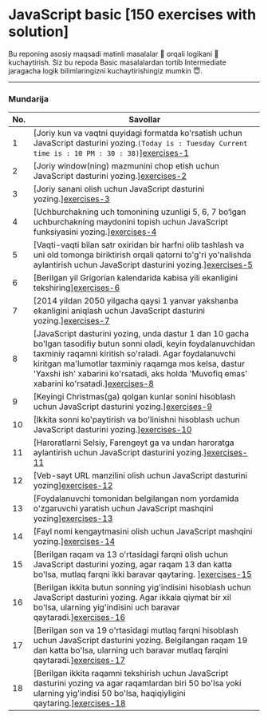 # JavaScript basic [150 exercises with solution]

Bu reponing asosiy maqsadi matinli masalalar 🤔 orqali logikani 🧠 kuchaytirish. Siz bu repoda Basic masalalardan tortib Intermediate jaragacha logik bilimlaringizni kuchaytirishingiz mumkin 😇.

---

### Mundarija

| No. | Savollar                                                                                                                                                                                                                                                                                                                                                                                                                              |
| --- | ------------------------------------------------------------------------------------------------------------------------------------------------------------------------------------------------------------------------------------------------------------------------------------------------------------------------------------------------------------------------------------------------------------------------------------- |
| 1   | [Joriy kun va vaqtni quyidagi formatda ko'rsatish uchun JavaScript dasturini yozing.`(Today is : Tuesday Current time is : 10 PM : 30 : 38)`][exercises-1](https://github.com/sulaymonov2002/JavaScript-Exercises/tree/main/JavaScript-Basic-150/Exercises-1)                                                                                                                                                                         |
| 2   | [Joriy window(ning) mazmunini chop etish uchun JavaScript dasturini yozing.][exercises-2](https://github.com/sulaymonov2002/JavaScript-Exercises/tree/main/JavaScript-Basic-150/Exercises-2)                                                                                                                                                                                                                                          |
| 3   | [Joriy sanani olish uchun JavaScript dasturini yozing.][exercises-3](https://github.com/sulaymonov2002/JavaScript-Exercises/tree/main/JavaScript-Basic-150/Exercises-3)                                                                                                                                                                                                                                                               |
| 4   | [Uchburchakning uch tomonining uzunligi 5, 6, 7 bo‘lgan uchburchakning maydonini topish uchun JavaScript funksiyasini yozing.][exercises-4](https://github.com/sulaymonov2002/JavaScript-Exercises/tree/main/JavaScript-Basic-150/Exercises-4)                                                                                                                                                                                        |
| 5   | [Vaqti-vaqti bilan satr oxiridan bir harfni olib tashlash va uni old tomonga biriktirish orqali qatorni to'g'ri yo'nalishda aylantirish uchun JavaScript dasturini yozing.][exercises-5](https://github.com/sulaymonov2002/JavaScript-Exercises/tree/main/JavaScript-Basic-150/Exercises-5)                                                                                                                                           |
| 6   | [Berilgan yil Grigorian kalendarida kabisa yili ekanligini tekshiring][exercises-6](https://github.com/sulaymonov2002/JavaScript-Exercises/tree/main/JavaScript-Basic-150/Exercises-6)                                                                                                                                                                                                                                                |
| 7   | [2014 yildan 2050 yilgacha qaysi 1 yanvar yakshanba ekanligini aniqlash uchun JavaScript dasturini yozing.][exercises-7](https://github.com/sulaymonov2002/JavaScript-Exercises/tree/main/JavaScript-Basic-150/Exercises-7)                                                                                                                                                                                                           |
| 8   | [JavaScript dasturini yozing, unda dastur 1 dan 10 gacha bo'lgan tasodifiy butun sonni oladi, keyin foydalanuvchidan taxminiy raqamni kiritish so'raladi. Agar foydalanuvchi kiritgan ma'lumotlar taxminiy raqamga mos kelsa, dastur 'Yaxshi ish' xabarini ko'rsatadi, aks holda 'Muvofiq emas' xabarini ko'rsatadi.][exercises-8](https://github.com/sulaymonov2002/JavaScript-Exercises/tree/main/JavaScript-Basic-150/Exercises-8) |
| 9   | [Keyingi Christmas(ga) qolgan kunlar sonini hisoblash uchun JavaScript dasturini yozing.][exercises-9](https://github.com/sulaymonov2002/JavaScript-Exercises/tree/main/JavaScript-Basic-150/Exercises-9)                                                                                                                                                                                                                             |
| 10  | [Ikkita sonni ko'paytirish va bo'linishni hisoblash uchun JavaScript dasturini yozing.][exercises-10](https://github.com/sulaymonov2002/JavaScript-Exercises/tree/main/JavaScript-Basic-150/Exercises-10)                                                                                                                                                                                                                             |
| 11  | [Haroratlarni Selsiy, Farengeyt ga va undan haroratga aylantirish uchun JavaScript dasturini yozing.][exercises-11](https://github.com/sulaymonov2002/JavaScript-Exercises/tree/main/JavaScript-Basic-150/Exercises-11)                                                                                                                                                                                                               |
| 12  | [Veb-sayt URL manzilini olish uchun JavaScript dasturini yozing][exercises-12](https://github.com/sulaymonov2002/JavaScript-Exercises/tree/main/JavaScript-Basic-150/Exercises-12)                                                                                                                                                                                                                                                    |
| 13  | [Foydalanuvchi tomonidan belgilangan nom yordamida o'zgaruvchi yaratish uchun JavaScript mashqini yozing][exercises-13](https://github.com/sulaymonov2002/JavaScript-Exercises/tree/main/JavaScript-Basic-150/Exercises-13)                                                                                                                                                                                                           |
| 14  | [Fayl nomi kengaytmasini olish uchun JavaScript mashqini yozing.][exercises-14](https://github.com/sulaymonov2002/JavaScript-Exercises/tree/main/JavaScript-Basic-150/Exercises-14)                                                                                                                                                                                                                                                    |
| 15  | [Berilgan raqam va 13 o'rtasidagi farqni olish uchun JavaScript dasturini yozing, agar raqam 13 dan katta bo'lsa, mutlaq farqni ikki baravar qaytaring. ][exercises-15](https://github.com/sulaymonov2002/JavaScript-Exercises/tree/main/JavaScript-Basic-150/Exercises-15)                                                                                                                                                            |
| 16  | [Berilgan ikkita butun sonning yig'indisini hisoblash uchun JavaScript dasturini yozing. Agar ikkala qiymat bir xil bo'lsa, ularning yig'indisini uch baravar qaytaradi.][exercises-16](https://github.com/sulaymonov2002/JavaScript-Exercises/tree/main/JavaScript-Basic-150/Exercises-16)                                                                                                                                           |
| 17  | [Berilgan son va 19 o'rtasidagi mutlaq farqni hisoblash uchun JavaScript dasturini yozing. Belgilangan raqam 19 dan katta bo'lsa, ularning uch baravar mutlaq farqini qaytaradi.][exercises-17](https://github.com/sulaymonov2002/JavaScript-Exercises/tree/main/JavaScript-Basic-150/Exercises-17)                                                                                                                                   |
| 18  | [Berilgan ikkita raqamni tekshirish uchun JavaScript dasturini yozing va agar raqamlardan biri 50 bo'lsa yoki ularning yig'indisi 50 bo'lsa, haqiqiyligini qaytaring.][exercises-18](https://github.com/sulaymonov2002/JavaScript-Exercises/tree/main/JavaScript-Basic-150/Exercises-18)                                                                                                                                                                                                                                                                                                                  |
